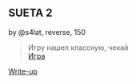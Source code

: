 ## SUETA 2
by @s4lat, reverse, 150

> Игру нашел классную, чекай  
> [Игра](https://drive.google.com/file/d/1v3WvtA-ozNtI0BncbZGrdRI2ZV2p6h67/view?usp=sharing)
> 

[Write-up](WRITEUP.md)